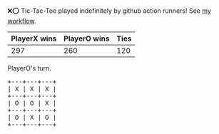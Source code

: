:x::o: Tic-Tac-Toe played indefinitely by github action runners! See [my workflow](.github/workflows/play.yaml).

|PlayerX wins|PlayerO wins|Ties|
|-|-|-|
|297|260|120|

PlayerO's turn.

<pre>
+---+---+---+
| X | X | X |
+---+---+---+
| O | O | X |
+---+---+---+
| O | X | O |
+---+---+---+
</pre>